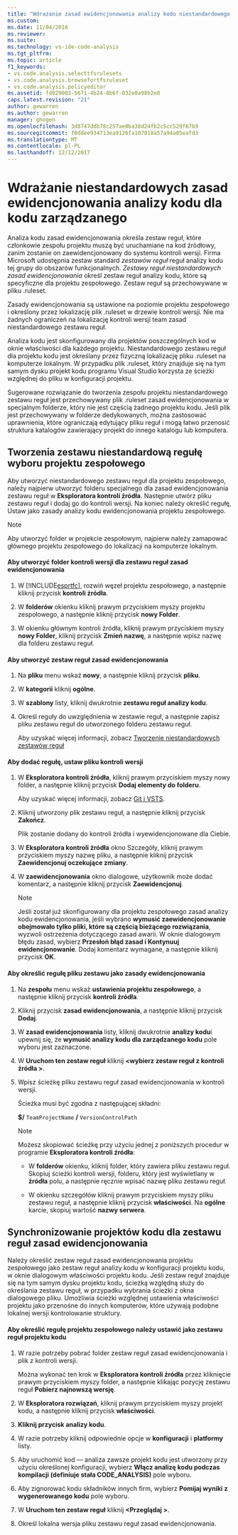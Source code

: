 ```yaml
---
title: "Wdrażanie zasad ewidencjonowania analizy kodu niestandardowego dla kodu zarządzanego | Dokumentacja firmy Microsoft"
ms.custom: 
ms.date: 11/04/2016
ms.reviewer: 
ms.suite: 
ms.technology: vs-ide-code-analysis
ms.tgt_pltfrm: 
ms.topic: article
f1_keywords:
- vs.code.analysis.selecttfsrulesets
- vs.code.analysis.browsefortfsruleset
- vs.code.analysis.policyeditor
ms.assetid: fd029003-5671-4b24-8b6f-032e0a98b2e8
caps.latest.revision: "21"
author: gewarren
ms.author: gewarren
manager: ghogen
ms.openlocfilehash: 3d8747ddb78c257ae0ba38d24fb2c5cc529f67b9
ms.sourcegitcommit: f0ddee934713ea9126fa107018a57a94a05eafd3
ms.translationtype: MT
ms.contentlocale: pl-PL
ms.lasthandoff: 12/12/2017
---
```

# <a name="implementing-custom-code-analysis-check-in-policies-for-managed-code"></a>Wdrażanie niestandardowych zasad ewidencjonowania analizy kodu dla kodu zarządzanego
Analiza kodu zasad ewidencjonowania określa zestaw reguł, które członkowie zespołu projektu muszą być uruchamiane na kod źródłowy, zanim zostanie on zaewidencjonowany do systemu kontroli wersji. Firma Microsoft udostępnia zestaw standard *zestawów reguł* reguł analizy kodu tej grupy do obszarów funkcjonalnych. *Zestawy reguł niestandardowych zasad ewidencjonowania* określ zestaw reguł analizy kodu, które są specyficzne dla projektu zespołowego. Zestaw reguł są przechowywane w pliku .ruleset.  
  
 Zasady ewidencjonowania są ustawione na poziomie projektu zespołowego i określony przez lokalizację plik .ruleset w drzewie kontroli wersji. Nie ma żadnych ograniczeń na lokalizację kontroli wersji team zasad niestandardowego zestawu reguł.  
  
 Analiza kodu jest skonfigurowany dla projektów poszczególnych kod w oknie właściwości dla każdego projektu. Niestandardowego zestawu reguł dla projektu kodu jest określany przez fizyczną lokalizację pliku .ruleset na komputerze lokalnym. W przypadku plik .ruleset, który znajduje się na tym samym dysku projekt kodu programu Visual Studio korzysta ze ścieżki względnej do pliku w konfiguracji projektu.  
  
 Sugerowane rozwiązanie do tworzenia zespołu projektu niestandardowego zestawu reguł jest przechowywany plik .ruleset zasad ewidencjonowania w specjalnym folderze, który nie jest częścią żadnego projektu kodu. Jeśli plik jest przechowywany w folderze dedykowanych, można zastosować uprawnienia, które ograniczają edytujący pliku reguł i mogą łatwo przenosić struktura katalogów zawierający projekt do innego katalogu lub komputera.  
  
## <a name="creating-the-team-project-custom-check-in-rule-set"></a>Tworzenia zestawu niestandardową regułę wyboru projektu zespołowego  
 Aby utworzyć niestandardowego zestawu reguł dla projektu zespołowego, należy najpierw utworzyć folderu specjalnego dla zasad ewidencjonowania zestawu reguł w **Eksploratora kontroli źródła**. Następnie utwórz pliku zestawu reguł i dodaj go do kontroli wersji. Na koniec należy określić regułę, Ustaw jako zasady analizy kodu ewidencjonowania projektu zespołowego.  
  
> [!NOTE]
>  Aby utworzyć folder w projekcie zespołowym, najpierw należy zamapować głównego projektu zespołowego do lokalizacji na komputerze lokalnym.  
  
#### <a name="to-create-the-version-control-folder-for-the-check-in-policy-rule-set"></a>Aby utworzyć folder kontroli wersji dla zestawu reguł zasad ewidencjonowania  
  
1.  W [!INCLUDE[esprtfc](../code-quality/includes/esprtfc_md.md)], rozwiń węzeł projektu zespołowego, a następnie kliknij przycisk **kontroli źródła**.  
  
2.  W **folderów** okienku kliknij prawym przyciskiem myszy projektu zespołowego, a następnie kliknij przycisk **nowy Folder**.  
  
3.  W okienku głównym kontroli źródła, kliknij prawym przyciskiem myszy **nowy Folder**, kliknij przycisk **Zmień nazwę**, a następnie wpisz nazwę dla folderu zestawu reguł.  
  
#### <a name="to-create-the-check-in-policy-rule-set"></a>Aby utworzyć zestaw reguł zasad ewidencjonowania  
  
1.  Na **pliku** menu wskaż **nowy**, a następnie kliknij przycisk **pliku**.  
  
2.  W **kategorii** kliknij **ogólne**.  
  
3.  W **szablony** listy, kliknij dwukrotnie **zestawu reguł analizy kodu**.  
  
4.  Określ reguły do uwzględnienia w zestawie reguł, a następnie zapisz pliku zestawu reguł do utworzonego folderu zestawu reguł.  
  
     Aby uzyskać więcej informacji, zobacz [Tworzenie niestandardowych zestawów reguł](../code-quality/creating-custom-code-analysis-rule-sets.md)  
  
#### <a name="to-add-the-rule-set-file-to-version-control"></a>Aby dodać regułę, ustaw pliku kontroli wersji  
  
1.  W **Eksploratora kontroli źródła**, kliknij prawym przyciskiem myszy nowy folder, a następnie kliknij przycisk **Dodaj elementy do folderu**.  
  
     Aby uzyskać więcej informacji, zobacz [Git i VSTS](/vsts/git/overview).  
  
2.  Kliknij utworzony plik zestawu reguł, a następnie kliknij przycisk **Zakończ**.  
  
     Plik zostanie dodany do kontroli źródła i wyewidencjonowane dla Ciebie.  
  
3.  W **Eksploratora kontroli źródła** okno Szczegóły, kliknij prawym przyciskiem myszy nazwę pliku, a następnie kliknij przycisk **Zaewidencjonuj oczekujące zmiany**.  
  
4.  W **zaewidencjonowania** okno dialogowe, użytkownik może dodać komentarz, a następnie kliknij przycisk **Zaewidencjonuj**.  
  
    > [!NOTE]
    >  Jeśli został już skonfigurowany dla projektu zespołowego zasad analizy kodu ewidencjonowania, jeśli wybrano **wymusić zaewidencjonowanie obejmowało tylko pliki, które są częścią bieżącego rozwiązania**, wyzwoli ostrzeżenia dotyczącego zasad awarii. W oknie dialogowym błędu zasad, wybierz **Przesłoń błąd zasad i Kontynuuj ewidencjonowanie**. Dodaj komentarz wymagane, a następnie kliknij przycisk **OK**.  
  
#### <a name="to-specify-the-rule-set-file-as-the-check-in-policy"></a>Aby określić regułę pliku zestawu jako zasady ewidencjonowania  
  
1.  Na **zespołu** menu wskaż **ustawienia projektu zespołowego**, a następnie kliknij przycisk **kontroli źródła**.  
  
2.  Kliknij przycisk **zasad ewidencjonowania**, a następnie kliknij przycisk **Dodaj**.  
  
3.  W **zasad ewidencjonowania** listy, kliknij dwukrotnie **analizy kodu**i upewnij się, że **wymusić analizy kodu dla zarządzanego kodu** pole wyboru jest zaznaczone.  
  
4.  W **Uruchom ten zestaw reguł** kliknij  **\<wybierz zestaw reguł z kontroli źródła >**.  
  
5.  Wpisz ścieżkę pliku zestawu reguł zasad ewidencjonowania w kontroli wersji.  
  
     Ścieżka musi być zgodna z następującej składni:  
  
     **$/** `TeamProjectName` **/** `VersionControlPath`  
  
    > [!NOTE]
    >  Możesz skopiować ścieżkę przy użyciu jednej z poniższych procedur w programie **Eksploratora kontroli źródła**:  
  
    -   W **folderów** okienku, kliknij folder, który zawiera pliku zestawu reguł. Skopiuj ścieżki kontroli wersji, folderu, który jest wyświetlany w **źródła** polu, a następnie ręcznie wpisać nazwę pliku zestawu reguł.  
  
    -   W okienku szczegółów kliknij prawym przyciskiem myszy pliku zestawu reguł, a następnie kliknij przycisk **właściwości**. Na **ogólne** karcie, skopiuj wartość **nazwy serwera**.  
  
## <a name="synchronizing-code-projects-to-the-check-in-policy-rule-set"></a>Synchronizowanie projektów kodu dla zestawu reguł zasad ewidencjonowania  
 Należy określić zestaw reguł zasad ewidencjonowania projektu zespołowego jako zestaw reguł analizy kodu w konfiguracji projektu kodu, w oknie dialogowym właściwości projektu kodu. Jeśli zestaw reguł znajduje się na tym samym dysku projektu kodu, ścieżką względną służy do określania zestawu reguł, w przypadku wybrania ścieżki z okna dialogowego pliku. Umożliwia ścieżki względnej ustawienia właściwości projektu jako przenośne do innych komputerów, które używają podobne lokalnej wersji kontrolowanie struktury.  
  
#### <a name="to-specify-a-team-project-rule-set-as-the-rule-set-of-a-code-project"></a>Aby określić regułę projektu zespołowego należy ustawić jako zestawu reguł projektu kodu  
  
1.  W razie potrzeby pobrać folder zestaw reguł zasad ewidencjonowania i plik z kontroli wersji.  
  
     Można wykonać ten krok w **Eksploratora kontroli źródła** przez kliknięcie prawym przyciskiem myszy folder, a następnie klikając pozycję zestawu reguł **Pobierz najnowszą wersję**.  
  
2.  W **Eksploratora rozwiązań**, kliknij prawym przyciskiem myszy projekt kodu, a następnie kliknij przycisk **właściwości**.  
  
3.  **Kliknij przycisk analizy kodu**.  
  
4.  W razie potrzeby kliknij odpowiednie opcje w **konfiguracji** i **platformy** listy.  
  
5.  Aby uruchomić kod — analiza zawsze projekt kodu jest utworzony przy użyciu określonej konfiguracji, wybierz **Włącz analizę kodu podczas kompilacji (definiuje stała CODE_ANALYSIS)** pole wyboru.  
  
6.  Aby zignorować kodu składników innych firm, wybierz **Pomijaj wyniki z wygenerowanego kodu** pole wyboru.  
  
7.  W **Uruchom ten zestaw reguł** kliknij  **\<Przeglądaj >**.  
  
8.  Określ lokalna wersja pliku zestawu reguł zasad ewidencjonowania.